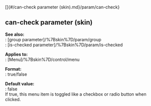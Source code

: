 []{#/can-check parameter (skin).md}/param/can-check}    
## can-check parameter (skin)    
**See also:**    
:   [group parameter]/%7Bskin%7D/param/group    
:   [is-checked parameter]/%7Bskin%7D/param/is-checked    
<!-- -->    
**Applies to:**    
:   [Menu]/%7Bskin%7D/control/menu    
<!-- -->    
**Format:**    
:   true/false    
<!-- -->    
**Default value:**    
:   false    
If true, this menu item is toggled like a checkbox or radio button when    
clicked.  